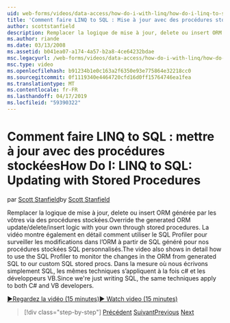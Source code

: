 ```yaml
---
uid: web-forms/videos/data-access/how-do-i-with-linq/how-do-i-linq-to-sql-updating-with-stored-procedures
title: 'Comment faire LINQ to SQL : Mise à jour avec des procédures stockées | Microsoft Docs'
author: scottstanfield
description: Remplacer la logique de mise à jour, delete ou insert ORM générée par les vôtres via des procédures stockées. La vidéo montre également en détail comment utiliser le SQL Profiler à...
ms.author: riande
ms.date: 03/13/2008
ms.assetid: b041ea07-a174-4a57-b2a8-4ce64232bdae
msc.legacyurl: /web-forms/videos/data-access/how-do-i-with-linq/how-do-i-linq-to-sql-updating-with-stored-procedures
msc.type: video
ms.openlocfilehash: b91234b1e0c163a2f6350e93e775864e32218cc0
ms.sourcegitcommit: 0f1119340e4464720cfd16d0ff15764746ea1fea
ms.translationtype: MT
ms.contentlocale: fr-FR
ms.lasthandoff: 04/17/2019
ms.locfileid: "59390322"
---
```

# <a name="how-do-i-linq-to-sql-updating-with-stored-procedures"></a><span data-ttu-id="291ec-104">Comment faire LINQ to SQL : mettre à jour avec des procédures stockées</span><span class="sxs-lookup"><span data-stu-id="291ec-104">How Do I: LINQ to SQL: Updating with Stored Procedures</span></span>

<span data-ttu-id="291ec-105">par [Scott Stanfield](https://github.com/scottstanfield)</span><span class="sxs-lookup"><span data-stu-id="291ec-105">by [Scott Stanfield](https://github.com/scottstanfield)</span></span>

<span data-ttu-id="291ec-106">Remplacer la logique de mise à jour, delete ou insert ORM générée par les vôtres via des procédures stockées.</span><span class="sxs-lookup"><span data-stu-id="291ec-106">Override the generated ORM update/delete/insert logic with your own through stored procedures.</span></span> <span data-ttu-id="291ec-107">La vidéo montre également en détail comment utiliser le SQL Profiler pour surveiller les modifications dans l’ORM à partir de SQL généré pour nos procédures stockées SQL personnalisés.</span><span class="sxs-lookup"><span data-stu-id="291ec-107">The video also shows in detail how to use the SQL Profiler to monitor the changes in the ORM from generated SQL to our custom SQL stored procs.</span></span> <span data-ttu-id="291ec-108">Dans la mesure où nous écrivons simplement SQL, les mêmes techniques s’appliquent à la fois c# et les développeurs VB.</span><span class="sxs-lookup"><span data-stu-id="291ec-108">Since we're just writing SQL, the same techniques apply to both C# and VB developers.</span></span>

[<span data-ttu-id="291ec-109">&#9654;Regardez la vidéo (15 minutes)</span><span class="sxs-lookup"><span data-stu-id="291ec-109">&#9654; Watch video (15 minutes)</span></span>](https://channel9.msdn.com/Blogs/ASP-NET-Site-Videos/how-do-i-linq-to-sql-updating-with-stored-procedures)

> [!div class="step-by-step"]
> <span data-ttu-id="291ec-110">[Précédent](how-do-i-linq-to-sql-using-stored-procedures.md)
> [Suivant](how-do-i-linq-to-sql-executing-arbitrary-sql.md)</span><span class="sxs-lookup"><span data-stu-id="291ec-110">[Previous](how-do-i-linq-to-sql-using-stored-procedures.md)
[Next](how-do-i-linq-to-sql-executing-arbitrary-sql.md)</span></span>
